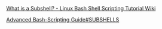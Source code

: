  

[What is a Subshell? - Linux Bash Shell Scripting Tutorial Wiki](https://bash.cyberciti.biz/guide/What_is_a_Subshell%3F) 

[Advanced Bash-Scripting Guide#SUBSHELLS](https://tldp.org/LDP/abs/html/abs-guide.html#SUBSHELLS) 